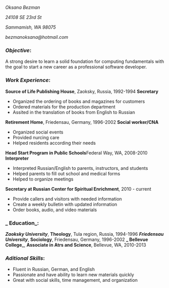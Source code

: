 
_Oksana Bezman_

_24108 SE 23rd St_

_Sammamish, WA 98075_

_bezmanoksana@hotmail.com_

### _Objective_: 
A strong desire to learn a solid foundation for computing fundamentals with the goal to start a new career
as a professional software developer. 
### _Work Experience_:
**Source of Life Publishing House**, Zaoksky, Russia, 1992-1994
**Secretary**
* Organized the ordering of books and magazines for customers
* Ordered materials for the production department
* Assited in the translation of books from English to Russian

**Retirement Home**, Friedensau, Germany, 1996-2002
**Social worker/CNA**
* Organized social events
* Provided nurcing care
* Helped residents according their needs

**Head Start Program in Public Schools**Federal Way, WA, 2008-2010
**Interpreter**
* Interpreted Russian/English to parents, instructors, and students
* Helped parents to fill out school and medical forms
* Helped to organize meetings

**Secretary at Russian Center for Spiritual Enrichment**, 2010 - current
* Provide callers and visitors with needed information
* Create a weekly bulletin with updated information
* Order books, audio, and video materials

### _ Education_:
**_Zaoksky University_**, **Theology**, Tula region, Russia, 1994-1996
**_Friedensau University_**, **Sociology**, Friedensau, Germany, 1996-2002
**_ Bellevue College_**, **Associate in Atrs and Science**, Bellevue, WA, 2010-2013
### _Aditional Skills_:
* Fluent in Russian, German, and English
* Passionate and have ability to learn new materials quickly
* Great with social skills, time management, and organization
